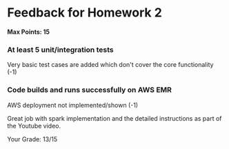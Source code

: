 # Feedback for Homework 2
**Max Points: 15**

### At least 5 unit/integration tests
Very basic test cases are added which don't cover the core functionality (-1)

### Code builds and runs successfully on AWS EMR
AWS deployment not implemented/shown (-1)

Great job with spark implementation and the detailed instructions as part of the Youtube video. 

Your Grade: 13/15
